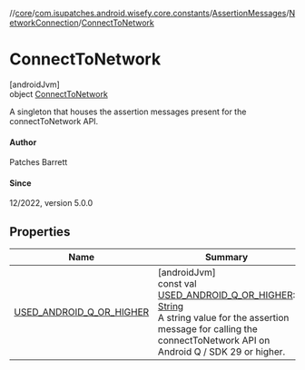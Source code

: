 //[core](../../../../../index.md)/[com.isupatches.android.wisefy.core.constants](../../../index.md)/[AssertionMessages](../../index.md)/[NetworkConnection](../index.md)/[ConnectToNetwork](index.md)

# ConnectToNetwork

[androidJvm]\
object [ConnectToNetwork](index.md)

A singleton that houses the assertion messages present for the connectToNetwork API.

#### Author

Patches Barrett

#### Since

12/2022, version 5.0.0

## Properties

| Name | Summary |
|---|---|
| [USED_ANDROID_Q_OR_HIGHER](-u-s-e-d_-a-n-d-r-o-i-d_-q_-o-r_-h-i-g-h-e-r.md) | [androidJvm]<br>const val [USED_ANDROID_Q_OR_HIGHER](-u-s-e-d_-a-n-d-r-o-i-d_-q_-o-r_-h-i-g-h-e-r.md): [String](https://kotlinlang.org/api/latest/jvm/stdlib/kotlin/-string/index.html)<br>A string value for the assertion message for calling the connectToNetwork API on Android Q / SDK 29 or higher. |
